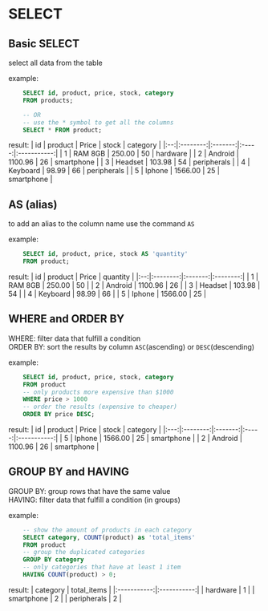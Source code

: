 # SELECT

## Basic SELECT
select all data from the table

example: 

```sql
    SELECT id, product, price, stock, category 
    FROM products;

    -- OR 
    -- use the * symbol to get all the columns 
    SELECT * FROM product;
```
result: 
| id | product  | Price   | stock | category    |
|:--:|:--------:|:-------:|:-----:|:-----------:|
| 1  | RAM 8GB  | 250.00  | 50    | hardware    |
| 2  | Android  | 1100.96 | 26    | smartphone  |
| 3  | Headset  | 103.98  | 54    | peripherals |
| 4  | Keyboard | 98.99   | 66    | peripherals |
| 5  | Iphone   | 1566.00 | 25    | smartphone  |


## AS (alias)
to add an alias to the column name use the command `AS` 

example: 
```sql
    SELECT id, product, price, stock AS 'quantity'
    FROM product;
```

result: 
| id | product  | Price   | quantity |
|:--:|:--------:|:-------:|:--------:|
| 1  | RAM 8GB  | 250.00  | 50       |
| 2  | Android  | 1100.96 | 26       |
| 3  | Headset  | 103.98  | 54       |
| 4  | Keyboard | 98.99   | 66       |
| 5  | Iphone   | 1566.00 | 25       |


## WHERE and ORDER BY 
WHERE: filter data that fulfill a condition  
ORDER BY: sort the results by column `ASC`(ascending) or `DESC`(descending)

example: 
```sql
    SELECT id, product, price, stock, category
    FROM product
    -- only products more expensive than $1000
    WHERE price > 1000
    -- order the results (expensive to cheaper) 
    ORDER BY price DESC;
```

result: 
| id  | product  | Price   | stock | category    |
|:---:|:--------:|:-------:|:-----:|:-----------:|
| 5   | Iphone   | 1566.00 | 25    | smartphone  |
| 2   | Android  | 1100.96 | 26    | smartphone  |


## GROUP BY and HAVING
GROUP BY: group rows that have the same value  
HAVING: filter data that fulfill a condition (in groups)

example: 
```sql
    -- show the amount of products in each category
    SELECT category, COUNT(product) as 'total_items' 
    FROM product 
    -- group the duplicated categories
    GROUP BY category
    -- only categories that have at least 1 item
    HAVING COUNT(product) > 0;
```

result: 
|   category  | total_items |
|:-----------:|:-----------:|
|   hardware  |      1      |
|  smartphone |      2      |
| peripherals |      2      |